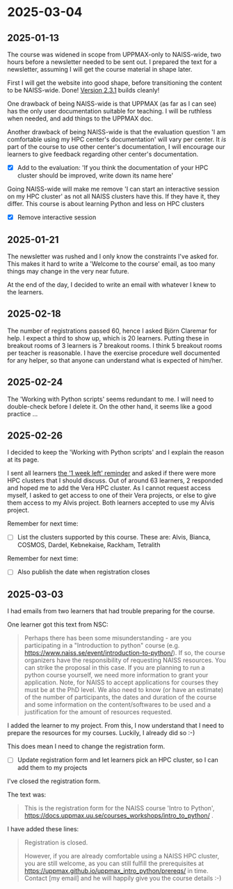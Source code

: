 # 2025-03-04

## 2025-01-13

The course was widened in scope from UPPMAX-only to NAISS-wide,
two hours before a newsletter needed to be sent out.
I prepared the text for a newsletter, assuming I will get the course
material in shape later.

First I will get the website into good shape, before transitioning
the content to be NAISS-wide.
Done! [Version 2.3.1](https://github.com/UPPMAX/uppmax_intro_python/releases/tag/v2.3.1)
builds cleanly!

One drawback of being NAISS-wide is that UPPMAX (as far as I can see)
has the only user documentation suitable for teaching.
I will be ruthless when needed, and add things to the UPPMAX doc.

Another drawback of being NAISS-wide is that the evaluation question
'I am comfortable using my HPC center's documentation' will vary
per center. It *is* part of the course to use other center's documentation,
I will encourage our learners to give feedback regarding other center's
documentation.

- [x] Add to the evaluation:
  'If you think the documentation of your HPC cluster should be improved,
  write down its name here'

Going NAISS-wide will make me
remove 'I can start an interactive session on my HPC cluster'
as not all NAISS clusters have this. If they have it, they differ.
This course is about learning Python and less on HPC clusters

- [x] Remove interactive session

## 2025-01-21

The newsletter was rushed and I only know the constraints I've asked for.
This makes it hard to write a 'Welcome to the course' email, as
too many things may change in the very near future.

At the end of the day, I decided to write an email with whatever I knew
to the learners.

## 2025-02-18

The number of registrations passed 60, hence I asked Björn Claremar
for help. I expect a third to show up, which is 20 learners.
Putting these in breakout rooms of 3 learners is 7 breakout rooms.
I think 5 breakout rooms per teacher is reasonable.
I have the exercise procedure well documented for any helper,
so that anyone can understand what is expected of him/her.

## 2025-02-24

The 'Working with Python scripts' seems redundant to me.
I will need to double-check before I delete it.
On the other hand, it seems like a good practice ...

## 2025-02-26

I decided to keep the 'Working with Python scripts' and I explain
the reason at its page.

I sent all learners [the '1 week left' reminder](../../communication/20250304/reminder_email_1_week_left.md)
and asked if there were more HPC clusters that I should discuss.
Out of around 63 learners, 2 responded and hoped me to add the Vera HPC
cluster. As I cannot request access myself, I asked to get access to one
of their Vera projects, or else to give them access to my Alvis
project. Both learners accepted to use my Alvis project.

Remember for next time:

- [ ] List the clusters supported by this course. These are:
  Alvis, Bianca, COSMOS, Dardel, Kebnekaise, Rackham, Tetralith

Remember for next time:

- [ ] Also publish the date when registration closes

## 2025-03-03

I had emails from two learners that had trouble preparing
for the course.

One learner got this text from NSC:

> Perhaps there has been some misunderstanding - are you participating in
> a "Introduction to python" course
> (e.g. <https://www.naiss.se/event/introduction-to-python/>).
> If so, the course organizers have the responsibility
> of requesting NAISS resources. You can strike the proposal in this case.
> If you are planning to run a python course yourself,
> we need more information to grant your application.
> Note, for NAISS to accept applications for courses they must be at the
> PhD level.
> We also need to know (or have an estimate) of the number of participants,
> the dates and duration of the course and some information on the
> content/softwares to be used and a justification
> for the amount of resources requested.

I added the learner to my project. From this, I now understand that
I need to prepare the resources for my courses. Luckily, I already
did so :-)

This does mean I need to change the registration form.

- [ ] Update registration form and let learners pick an HPC cluster,
  so I can add them to my projects

I've closed the registration form.

The text was:

> This is the registration form for the NAISS course 'Intro to Python',
> <https://docs.uppmax.uu.se/courses_workshops/intro_to_python/> .

I have added these lines:

> Registration is closed.
>
> However, if you are already comfortable using a NAISS HPC cluster,
> you are still welcome, as you can still fulfill the prerequisites
> at <https://uppmax.github.io/uppmax_intro_python/prereqs/> in time.
> Contact [my email] and he will happily give you the course details :-)

